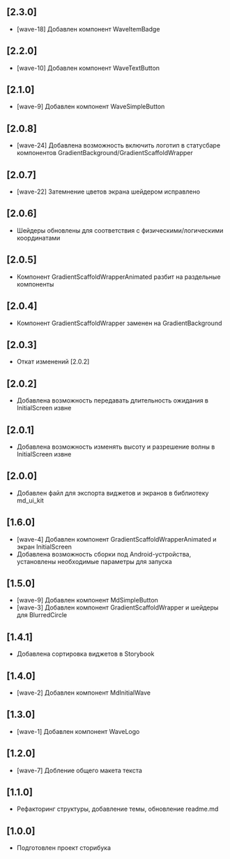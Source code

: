 ## [2.3.0]

- [wave-18] Добавлен компонент WaveItemBadge

## [2.2.0]

- [wave-10] Добавлен компонент WaveTextButton

## [2.1.0]

- [wave-9] Добавлен компонент WaveSimpleButton

## [2.0.8]

- [wave-24] Добавлена возможность включить логотип в статусбаре компонентов GradientBackground/GradientScaffoldWrapper

## [2.0.7]

- [wave-22] Затемнение цветов экрана шейдером исправлено

## [2.0.6]

- Шейдеры обновлены для соответствия с физическими/логическими координатами

## [2.0.5]

- Компонент GradientScaffoldWrapperAnimated разбит на раздельные компоненты

## [2.0.4]

- Компонент GradientScaffoldWrapper заменен на GradientBackground

## [2.0.3]

- Откат изменений [2.0.2]

## [2.0.2]

- Добавлена возможность передавать длительность ожидания в InitialScreen извне

## [2.0.1]

- Добавлена возможность изменять высоту и разрешение волны в InitialScreen извне

## [2.0.0]

- Добавлен файл для экспорта виджетов и экранов в библиотеку md_ui_kit

## [1.6.0]

- [wave-4] Добавлен компонент GradientScaffoldWrapperAnimated и экран InitialScreen
- Добавлена возможность сборки под Android-устройства, установлены необходимые параметры для запуска

## [1.5.0]

- [wave-9] Добавлен компонент MdSimpleButton
- [wave-3] Добавлен компонент GradientScaffoldWrapper и шейдеры для BlurredCircle

## [1.4.1]

- Добавлена сортировка виджетов в Storybook

## [1.4.0]

- [wave-2] Добавлен компонент MdInitialWave

## [1.3.0]

- [wave-1] Добавлен компонент WaveLogo

## [1.2.0]

- [wave-7] Добление общего макета текста

## [1.1.0]

- Рефакторинг структуры, добавление темы, обновление readme.md

## [1.0.0]

- Подготовлен проект сторибука
